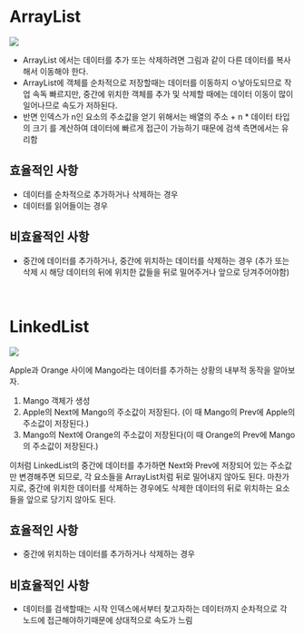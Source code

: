 
# ArrayList 

![](../../../../../../../../nEoZSvi3dElf26DO80ljB-1657735127303.png)

- ArrayList 에서는 데이터를 추가 또는 삭제하려면 그림과 같이 다른 데이터를 복사해서 이동해야 한다.
- ArrayList에 객체를 순차적으로 저장할때는 데이터를 이동하지 ㅇ낳아도되므로 작업 속독 빠르지만, 중간에 위치한 객체를 추가 및 삭제할 때에는 데이터 이동이 많이 일어나므로 속도가 저하된다.
- 반면 인덱스가 n인 요소의 주소값을 얻기 위해서는 배열의 주소 + n * 데이터 타입의 크기 를 계산하여 데이터에 빠르게 접근이 가능하기 때문에 검색 측면에서는 유리함

## 효율적인 사항

- 데이터를 순차적으로 추가하거나 삭제하는 경우
- 데이터를 읽어들이는 경우

## 비효율적인 사항
- 중간에 데이터를 추가하거나, 중간에 위치하는 데이터를 삭제하는 경우
  (추가 또는 삭제 시 해당 데이터의 뒤에 위치한 값들을 뒤로 밀어주거나 앞으로 당겨주어야함)

&nbsp;
&nbsp;
&nbsp;
&nbsp;
# LinkedList

![](../../../../../../../../otYh6ONO9GRELle0ohRlA-1657735168396.png)

Apple과 Orange 사이에 Mango라는 데이터를 추가하는 상황의 내부적 동작을 알아보자.

1. Mango 객체가 생성
2. Apple의 Next에 Mango의 주소값이 저장된다. (이 때 Mango의 Prev에 Apple의 주소값이 저장된다.)
3. Mango의 Next에 Orange의 주소값이 저장된다(이 때 Orange의 Prev에 Mango의 주소값이 저장된다.)

이처럼 LinkedList의 중간에 데이터를 추가하면 Next와 Prev에 저장되어 있는 주소값만 변경해주면 되므로, 각 요소들을 ArrayList처럼 뒤로 밀어내지 않아도 된다.
마찬가지로, 중간에 위치한 데이터를 삭제하는 경우에도 삭제한 데이터의 뒤로 위치하는 요소들을 앞으로 당기지 않아도 된다.

## 효율적인 사항

- 중간에 위치하는 데이터를 추가하거나 삭제하는 경우

## 비효율적인 사항

- 데이터를 검색할때는 시작 인덱스에서부터 찾고자하는 데이터까지 순차적으로 각 노드에 접근해야하기때문에 상대적으로 속도가 느림
